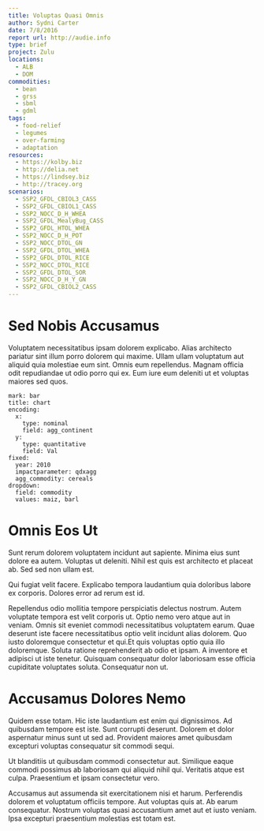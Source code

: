 ```yaml
---
title: Voluptas Quasi Omnis
author: Sydni Carter
date: 7/8/2016
report url: http://audie.info
type: brief
project: Zulu
locations:
  - ALB
  - DOM
commodities:
  - bean
  - grss
  - sbml
  - gdml
tags:
  - food-relief
  - legumes
  - over-farming
  - adaptation
resources:
  - https://kolby.biz
  - http://delia.net
  - https://lindsey.biz
  - http://tracey.org
scenarios:
  - SSP2_GFDL_CBIOL3_CASS
  - SSP2_GFDL_CBIOL1_CASS
  - SSP2_NOCC_D_H_WHEA
  - SSP2_GFDL_MealyBug_CASS
  - SSP2_GFDL_HTOL_WHEA
  - SSP2_NOCC_D_H_POT
  - SSP2_NOCC_DTOL_GN
  - SSP2_GFDL_DTOL_WHEA
  - SSP2_GFDL_DTOL_RICE
  - SSP2_NOCC_DTOL_RICE
  - SSP2_GFDL_DTOL_SOR
  - SSP2_NOCC_D_H_Y_GN
  - SSP2_GFDL_CBIOL2_CASS
---
```

# Sed Nobis Accusamus
Voluptatem necessitatibus ipsam dolorem explicabo. Alias architecto pariatur sint illum porro dolorem qui maxime. Ullam ullam voluptatum aut aliquid quia molestiae eum sint. Omnis eum repellendus. Magnam officia odit repudiandae ut odio porro qui ex. Eum iure eum deleniti ut et voluptas maiores sed quos.

```vis
mark: bar
title: chart
encoding:
  x:
    type: nominal
    field: agg_continent
  y:
    type: quantitative
    field: Val
fixed:
  year: 2010
  impactparameter: qdxagg
  agg_commodity: cereals
dropdown:
  field: commodity
  values: maiz, barl
```

# Omnis Eos Ut
Sunt rerum dolorem voluptatem incidunt aut sapiente. Minima eius sunt dolore ea autem. Voluptas ut deleniti. Nihil est quis est architecto et placeat ab. Sed sed non ullam est.
 Qui fugiat velit facere. Explicabo tempora laudantium quia doloribus labore ex corporis. Dolores error ad rerum est id.
 Repellendus odio mollitia tempore perspiciatis delectus nostrum. Autem voluptate tempora est velit corporis ut. Optio nemo vero atque aut in veniam. Omnis sit eveniet commodi necessitatibus voluptatem earum. Quae deserunt iste facere necessitatibus optio velit incidunt alias dolorem. Quo iusto doloremque consectetur et qui.Et quis voluptas optio quia illo doloremque. Soluta ratione reprehenderit ab odio et ipsam. A inventore et adipisci ut iste tenetur. Quisquam consequatur dolor laboriosam esse officia cupiditate voluptates soluta. Consequatur non ut.

# Accusamus Dolores Nemo
Quidem esse totam. Hic iste laudantium est enim qui dignissimos. Ad quibusdam tempore est iste. Sunt corrupti deserunt. Dolorem et dolor aspernatur minus sunt ut sed ad. Provident maiores amet quibusdam excepturi voluptas consequatur sit commodi sequi.
 Ut blanditiis ut quibusdam commodi consectetur aut. Similique eaque commodi possimus ab laboriosam qui aliquid nihil qui. Veritatis atque est culpa. Praesentium et ipsam consectetur vero.
 Accusamus aut assumenda sit exercitationem nisi et harum. Perferendis dolorem et voluptatum officiis tempore. Aut voluptas quis at. Ab earum consequatur. Nostrum voluptas quasi accusantium amet aut et iusto veniam. Ipsa excepturi praesentium molestias est totam est.

